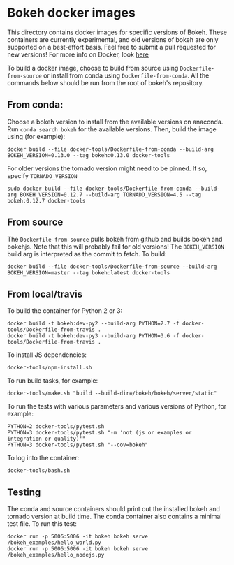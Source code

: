 # Bokeh docker images
This directory contains docker images for specific versions of Bokeh. These
containers are currently experimental, and old versions of bokeh are only
supported on a best-effort basis. Feel free to submit a pull requested
for new versions! For more info on Docker, look [here](https://docs.docker.com/)

To build a docker image, choose to build from source using `Dockerfile-from-source`
or install from conda using `Dockerfile-from-conda`. All the commands below should
be run from the root of bokeh's repository.

## From conda:
Choose a bokeh version to install from the available versions on anaconda.
Run `conda search bokeh` for the available versions. Then, build the image using (for example):
``` shell
docker build --file docker-tools/Dockerfile-from-conda --build-arg BOKEH_VERSION=0.13.0 --tag bokeh:0.13.0 docker-tools
```

For older versions the tornado version might need to be pinned. If so, specify `TORNADO_VERSION`
``` shell
sudo docker build --file docker-tools/Dockerfile-from-conda --build-arg BOKEH_VERSION=0.12.7 --build-arg TORNADO_VERSION=4.5 --tag bokeh:0.12.7 docker-tools
```

## From source
The `Dockerfile-from-source` pulls bokeh from github and builds bokeh and bokehjs.
Note that this will probably fail for old versions! The `BOKEH_VERSION` build arg
is interpreted as the commit to fetch. To build:
``` shell
docker build --file docker-tools/Dockerfile-from-source --build-arg BOKEH_VERSION=master --tag bokeh:latest docker-tools
```

## From local/travis

To build the container for Python 2 or 3:

``` shell
docker build -t bokeh:dev-py2 --build-arg PYTHON=2.7 -f docker-tools/Dockerfile-from-travis .
docker build -t bokeh:dev-py3 --build-arg PYTHON=3.6 -f docker-tools/Dockerfile-from-travis .
```

To install JS dependencies:

``` shell
docker-tools/npm-install.sh
```

To run build tasks, for example:

``` shell
docker-tools/make.sh "build --build-dir=/bokeh/bokeh/server/static"
```

To run the tests with various parameters and various versions of Python, for example:

``` shell
PYTHON=2 docker-tools/pytest.sh
PYTHON=3 docker-tools/pytest.sh "-m 'not (js or examples or integration or quality)'"
PYTHON=3 docker-tools/pytest.sh "--cov=bokeh"
```

To log into the container:

``` shell
docker-tools/bash.sh
```

## Testing
The conda and source containers should print out the installed bokeh and tornado version at build time.
The conda container also contains a minimal test file. To run this test:
``` shell
docker run -p 5006:5006 -it bokeh bokeh serve /bokeh_examples/hello_world.py
docker run -p 5006:5006 -it bokeh bokeh serve /bokeh_examples/hello_nodejs.py
